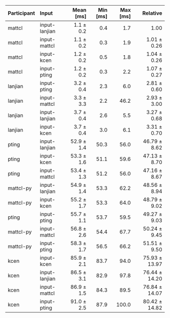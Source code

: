 | Participant | Input | Mean [ms] | Min [ms] | Max [ms] | Relative |
|:---|:---|---:|---:|---:|---:|
| mattcl | input-lanjian | 1.1 ± 0.2 | 0.4 | 1.7 | 1.00 |
| mattcl | input-mattcl | 1.1 ± 0.2 | 0.3 | 1.9 | 1.01 ± 0.26 |
| mattcl | input-kcen | 1.2 ± 0.2 | 0.5 | 1.8 | 1.04 ± 0.26 |
| mattcl | input-pting | 1.2 ± 0.2 | 0.3 | 2.2 | 1.07 ± 0.27 |
| lanjian | input-pting | 3.2 ± 0.4 | 2.3 | 6.0 | 2.81 ± 0.60 |
| lanjian | input-mattcl | 3.3 ± 3.3 | 2.2 | 46.2 | 2.93 ± 3.00 |
| lanjian | input-lanjian | 3.7 ± 0.4 | 2.6 | 5.5 | 3.27 ± 0.68 |
| lanjian | input-kcen | 3.7 ± 0.4 | 3.0 | 6.1 | 3.31 ± 0.70 |
| pting | input-lanjian | 52.9 ± 1.4 | 50.3 | 56.0 | 46.79 ± 8.62 |
| pting | input-kcen | 53.3 ± 1.6 | 51.1 | 59.6 | 47.13 ± 8.70 |
| pting | input-mattcl | 53.4 ± 1.3 | 51.2 | 56.0 | 47.16 ± 8.67 |
| mattcl-py | input-lanjian | 54.9 ± 1.4 | 53.3 | 62.2 | 48.56 ± 8.94 |
| mattcl-py | input-kcen | 55.2 ± 1.7 | 53.3 | 64.0 | 48.79 ± 9.02 |
| pting | input-pting | 55.7 ± 1.1 | 53.7 | 59.5 | 49.27 ± 9.03 |
| mattcl-py | input-mattcl | 56.8 ± 2.6 | 54.4 | 67.7 | 50.24 ± 9.45 |
| mattcl-py | input-pting | 58.3 ± 1.7 | 56.5 | 66.2 | 51.51 ± 9.50 |
| kcen | input-kcen | 85.9 ± 2.1 | 83.7 | 94.0 | 75.93 ± 13.97 |
| kcen | input-lanjian | 86.5 ± 3.1 | 82.9 | 97.8 | 76.44 ± 14.20 |
| kcen | input-mattcl | 86.9 ± 1.5 | 84.3 | 89.5 | 76.84 ± 14.07 |
| kcen | input-pting | 91.0 ± 2.5 | 87.9 | 100.0 | 80.42 ± 14.82 |
